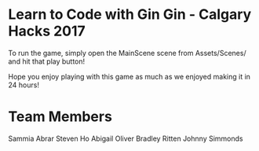 # Learn to Code with Gin Gin - Calgary Hacks 2017

To run the game, simply open the MainScene scene from Assets/Scenes/ and hit that play button!

Hope you enjoy playing with this game as much as we enjoyed making it in 24 hours!

# Team Members
Sammia Abrar
Steven Ho
Abigail Oliver
Bradley Ritten
Johnny Simmonds

